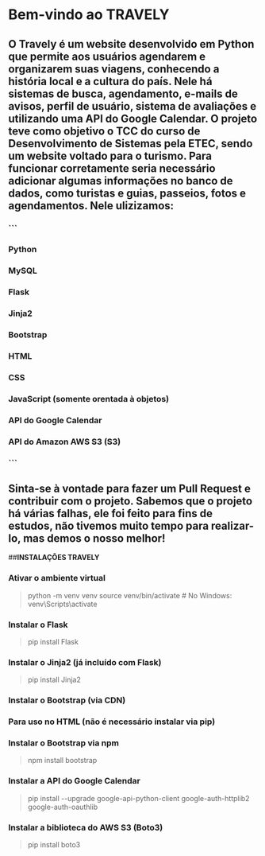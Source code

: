 # Bem-vindo ao **TRAVELY**

## O Travely é um website desenvolvido em Python que permite aos usuários agendarem e organizarem suas viagens, conhecendo a história local e a cultura do país. Nele há sistemas de busca, agendamento, e-mails de avisos, perfil de usuário, sistema de avaliações e utilizando uma API do Google Calendar. O projeto teve como objetivo o TCC do curso de Desenvolvimento de Sistemas pela ETEC, sendo um website voltado para o turismo. Para funcionar corretamente seria necessário adicionar algumas informações no banco de dados, como turistas e guias, passeios, fotos e agendamentos. Nele ulizizamos:

### ```
### Python
### MySQL
### Flask
### Jinja2
### Bootstrap
### HTML
### CSS
### JavaScript (somente orentada à objetos)
### API do Google Calendar
### API do Amazon AWS S3 (S3)
### ```

## Sinta-se à vontade para fazer um Pull Request e contribuir com o projeto. Sabemos que o projeto há várias falhas, ele foi feito para fins de estudos, não tivemos muito tempo para realizar-lo, mas demos o nosso melhor! 


##**INSTALAÇÕES TRAVELY**

### Ativar o ambiente virtual
> python -m venv venv
> source venv/bin/activate  # No Windows: venv\Scripts\activate

### Instalar o Flask
> pip install Flask

### Instalar o Jinja2 (já incluído com Flask)
> pip install Jinja2

### Instalar o Bootstrap (via CDN)
### Para uso no HTML (não é necessário instalar via pip)
> <link href="https://cdn.jsdelivr.net/npm/bootstrap@5.3.0/dist/css/bootstrap.min.css" rel="stylesheet">
> <script src="https://cdn.jsdelivr.net/npm/bootstrap@5.3.0/dist/js/bootstrap.bundle.min.js"></script>

### Instalar o Bootstrap via npm
> npm install bootstrap

### Instalar a API do Google Calendar
> pip install --upgrade google-api-python-client google-auth-httplib2 google-auth-oauthlib

### Instalar a biblioteca do AWS S3 (Boto3)
> pip install boto3
